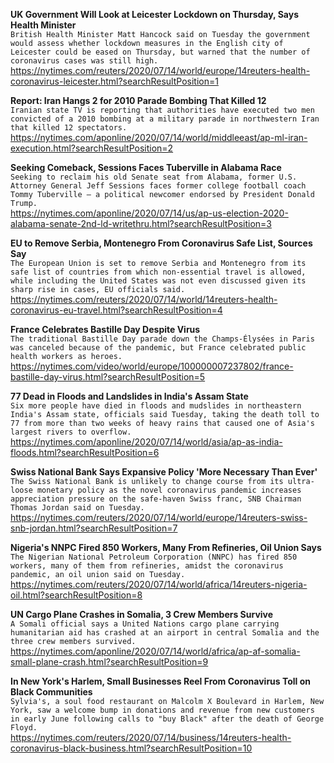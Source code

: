 **UK Government Will Look at Leicester Lockdown on Thursday, Says Health Minister**\
`British Health Minister Matt Hancock said on Tuesday the government would assess whether lockdown measures in the English city of Leicester could be eased on Thursday, but warned that the number of coronavirus cases was still high.`\
https://nytimes.com/reuters/2020/07/14/world/europe/14reuters-health-coronavirus-leicester.html?searchResultPosition=1

**Report: Iran Hangs 2 for 2010 Parade Bombing That Killed 12**\
`Iranian state TV is reporting that authorities have executed two men convicted of a 2010 bombing at a military parade in northwestern Iran that killed 12 spectators.`\
https://nytimes.com/aponline/2020/07/14/world/middleeast/ap-ml-iran-execution.html?searchResultPosition=2

**Seeking Comeback, Sessions Faces Tuberville in Alabama Race**\
`Seeking to reclaim his old Senate seat from Alabama, former U.S. Attorney General Jeff Sessions faces former college football coach Tommy Tuberville — a political newcomer endorsed by President Donald Trump.`\
https://nytimes.com/aponline/2020/07/14/us/ap-us-election-2020-alabama-senate-2nd-ld-writethru.html?searchResultPosition=3

**EU to Remove Serbia, Montenegro From Coronavirus Safe List, Sources Say**\
`The European Union is set to remove Serbia and Montenegro from its safe list of countries from which non-essential travel is allowed, while including the United States was not even discussed given its sharp rise in cases, EU officials said.`\
https://nytimes.com/reuters/2020/07/14/world/14reuters-health-coronavirus-eu-travel.html?searchResultPosition=4

**France Celebrates Bastille Day Despite Virus**\
`The traditional Bastille Day parade down the Champs-Élysées in Paris was canceled because of the pandemic, but France celebrated public health workers as heroes.`\
https://nytimes.com/video/world/europe/100000007237802/france-bastille-day-virus.html?searchResultPosition=5

**77 Dead in Floods and Landslides in India's Assam State**\
`Six more people have died in floods and mudslides in northeastern India's Assam state, officials said Tuesday, taking the death toll to 77 from more than two weeks of heavy rains that caused one of Asia's largest rivers to overflow.`\
https://nytimes.com/aponline/2020/07/14/world/asia/ap-as-india-floods.html?searchResultPosition=6

**Swiss National Bank Says Expansive Policy 'More Necessary Than Ever'**\
`The Swiss National Bank is unlikely to change course from its ultra-loose monetary policy as the novel coronavirus pandemic increases appreciation pressure on the safe-haven Swiss franc, SNB Chairman Thomas Jordan said on Tuesday.`\
https://nytimes.com/reuters/2020/07/14/world/europe/14reuters-swiss-snb-jordan.html?searchResultPosition=7

**Nigeria's NNPC Fired 850 Workers, Many From Refineries, Oil Union Says**\
`The Nigerian National Petroleum Corporation (NNPC) has fired 850 workers, many of them from refineries, amidst the coronavirus pandemic, an oil union said on Tuesday.`\
https://nytimes.com/reuters/2020/07/14/world/africa/14reuters-nigeria-oil.html?searchResultPosition=8

**UN Cargo Plane Crashes in Somalia, 3 Crew Members Survive**\
`A Somali official says a United Nations cargo plane carrying humanitarian aid has crashed at an airport in central Somalia and the three crew members survived.`\
https://nytimes.com/aponline/2020/07/14/world/africa/ap-af-somalia-small-plane-crash.html?searchResultPosition=9

**In New York's Harlem, Small Businesses Reel From Coronavirus Toll on Black Communities**\
`Sylvia's, a soul food restaurant on Malcolm X Boulevard in Harlem, New York, saw a welcome bump in donations and revenue from new customers in early June following calls to "buy Black" after the death of George Floyd.`\
https://nytimes.com/reuters/2020/07/14/business/14reuters-health-coronavirus-black-business.html?searchResultPosition=10

